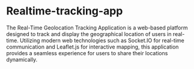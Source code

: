 # Realtime-tracking-app
 The Real-Time Geolocation Tracking Application is a web-based platform designed to track and display the geographical location of users in real-time. Utilizing modern web technologies such as Socket.IO for real-time communication and Leaflet.js for interactive mapping, this application provides a seamless experience for users to share their locations dynamically.
